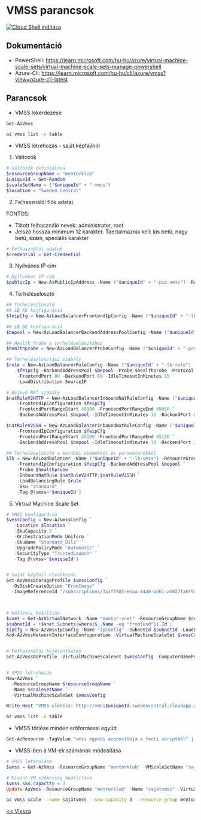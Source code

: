 # VMSS parancsok

[![Cloud Shell indítása](https://learn.microsoft.com/azure/cloud-shell/media/embed-cloud-shell/launch-cloud-shell-1.png)](https://shell.azure.com)

## Dokumentáció

- PowerShell: https://learn.microsoft.com/hu-hu/azure/virtual-machine-scale-sets/virtual-machine-scale-sets-manage-powershell
- Azure-Cli: https://learn.microsoft.com/hu-hu/cli/azure/vmss?view=azure-cli-latest

## Parancsok

- VMSS lekérdezése

```powershell
Get-AzVmss
```

```bash
az vmss list -o table
```

- VMSS létrehozás - saját képfájlból

1. Változók

```powershell
# Változók definiálása
$resourceGroupName = "mentorklub"
$uniqueId = Get-Random
$scaleSetName = ("$uniqueId" + "-vmss")
$location = "Sweden Central"
```

2. Felhasználói fiók adatai.

FONTOS:
- Tiltott felhasználó nevek: administrator, root
- Jelszó hossza minimum 12 karakter. Taertalmaznia kell: kis betű, nagy betű, szám, speciális karakter

```powershell
# Felhasználói adatok
$credential = Get-Credential
```

3. Nyílvános IP cím

```powershell
# Nyílvános IP cím
$publicIp = New-AzPublicIpAddress -Name ("$uniqueId" + "-pip-vmss") -ResourceGroupName $resourceGroupName -AllocationMethod Static -DomainNameLabel ("vmss" + "$uniqueId") -Sku "Standard" -Location $location -Tag @{vmss="$uniqueId"}
```

4. Terheléselosztó

```powershell
## Terheléselosztó
## LB FE konfiguráció
$feipCfg = New-AzLoadBalancerFrontendIpConfig -Name ("$uniqueId" + "-lb-fe") -PublicIpAddress $publicIp

## LB BE konfiguráció
$bepool = New-AzLoadBalancerBackendAddressPoolConfig -Name ("$uniqueId" + "-lb-be")

## Health Probe a terheléselosztóhoz
$healthprobe = New-AzLoadBalancerProbeConfig -Name ("$uniqueId" + "-probe") -Protocol "http" -Port 80 -RequestPath "/" -IntervalInSeconds 15 -ProbeCount 15 -ProbeThreshold 10

## Terheléselosztási szabály
$rule = New-AzLoadBalancerRuleConfig -Name ("$uniqueId" + "-lb-rule") -FrontendIPConfiguration `
    $feipCfg -BackendAddressPool $bepool -Probe $healthprobe -Protocol Tcp `
    -FrontendPort 80 -BackendPort 80 -IdleTimeoutInMinutes 15 `
    -LoadDistribution SourceIP

# Bejövő NAT szabály
$natRuleV2HTTP = New-AzLoadBalancerInboundNatRuleConfig -Name ("$uniqueId" + "-nat-HTTP") -Protocol "Tcp" `
    -FrontendIpConfiguration $feipCfg `
    -FrontendPortRangeStart 45000 -FrontendPortRangeEnd 45050 `
    -BackendAddressPool $bepool -IdleTimeoutInMinutes 10 -BackendPort 80

$natRuleV2SSH = New-AzLoadBalancerInboundNatRuleConfig -Name ("$uniqueId" + "-nat-SSH") -Protocol "Tcp" `
    -FrontendIpConfiguration $feipCfg `
    -FrontendPortRangeStart 45100 -FrontendPortRangeEnd 45150 `
    -BackendAddressPool $bepool -IdleTimeoutInMinutes 10 -BackendPort 22

## Terheléselosztó a korábbi elemekkel és paraméterekkel
$lb = New-AzLoadBalancer -Name ("$uniqueId" + "-lb-vmss") -ResourceGroupName $resourceGroupName -Location $location `
    -FrontendIpConfiguration $feipCfg -BackendAddressPool $bepool `
    -Probe $healthprobe `
    -InboundNatRule $natRuleV2HTTP,$natRuleV2SSH `
    -LoadBalancingRule $rule `
    -Sku "Standard" `
    -Tag @{vmss="$uniqueId"}
```

5. Virtual Machine Scale Set

```powershell
# VMSS konfiguráció
$vmssConfig = New-AzVmssConfig `
   -Location $location `
   -SkuCapacity 2 `
   -OrchestrationMode Uniform `
   -SkuName "Standard_B1ls" `
   -UpgradePolicyMode "Automatic" `
   -SecurityType "TrustedLaunch" `
   -Tag @{vmss="$uniqueId"}


# Saját képfájl hivatkozás
Set-AzVmssStorageProfile $vmssConfig `
  -OsDiskCreateOption "FromImage" `
  -ImageReferenceId "/subscriptions/3a1ff985-e6aa-44a8-ad61-a6827fa6f92a/resourceGroups/mentorklub/providers/Microsoft.Compute/galleries/MentorKlub/images/Ubuntu22-Apache2-TestPage/versions/2024.02.25" 



# Hálózati beállítás
$vnet = Get-AzVirtualNetwork -Name "mentor-vnet" -ResourceGroupName $resourceGroupName;
$subnetId = ($vnet.Subnets|where{$_.Name -eq "frontend"}).Id ;
$ipCfg = New-AzVmssIpConfig -Name "ipConfig" -SubnetId $subnetId -LoadBalancerBackendAddressPoolsId $lb.BackendAddressPools[0].Id -Primary;
Add-AzVmssNetworkInterfaceConfiguration -VirtualMachineScaleSet $vmssConfig -Name "network-main" -Primary $True -IPConfiguration $IPCfg


# Felhasználói bejelentkezés
Set-AzVmssOsProfile -VirtualMachineScaleSet $vmssConfig -ComputerNamePrefix $uniqueId -AdminUsername $credential.UserName -AdminPassword $credential.Password


# VMSS létrehozás
New-AzVmss `
  -ResourceGroupName $resourceGroupName `
  -Name $scaleSetName `
  -VirtualMachineScaleSet $vmssConfig

Write-Host "VMSS elérése: http://vmss$uniqueId.swedencentral.cloudapp.azure.com"

```

```bash
az vmss list -o table
```

- VMSS törlése minden erőforrással együtt

```powershell
Get-AzResource -TagValue "vmss egyedi azonosítója a fenti scriptből" | Remove-AzResource -Force
```

- VMSS-ben a VM-ek számának módosítása

```powershell
# VMSS letárolása
$vmss = Get-AzVmss -ResourceGroupName "mentorklub" -VMScaleSetName "sajátvmss"

# Kívánt VM számosság beállítása
$vmss.sku.capacity = 3
Update-AzVmss -ResourceGroupName "mentorklub" -Name "sajátvmss" -VirtualMachineScaleSet $vmss
```

```bash
az vmss scale --name sajátvmss --new-capacity 3 --resource-group mentorklub --verbose
```

[<< Vissza](README.md)
